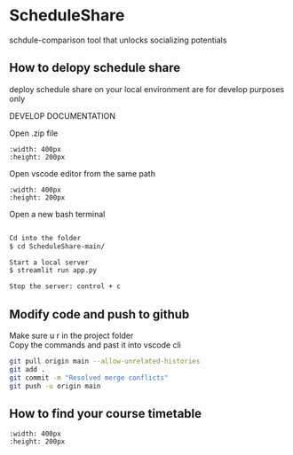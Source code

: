 # ScheduleShare
schdule-comparison tool that unlocks socializing potentials


## How to delopy schedule share
deploy schedule share on your local environment are for develop purposes only  

DEVELOP DOCUMENTATION  

Open .zip file  
```{figure} /images/unzip.png
:width: 400px
:height: 200px
```

Open vscode editor from the same path  

```{figure} /images/vscode.png
:width: 400px
:height: 200px
```

Open a new bash terminal  

```bash

Cd into the folder
$ cd ScheduleShare-main/

Start a local server
$ streamlit run app.py 

Stop the server: control + c
```


## Modify code and push to github

Make sure u r in the project folder  
Copy the commands and past it into vscode cli  

```bash
git pull origin main --allow-unrelated-histories
git add .
git commit -m "Resolved merge conflicts"
git push -u origin main

```

## How to find your course timetable

```{figure} /images/downloadics.png
:width: 400px
:height: 200px
```